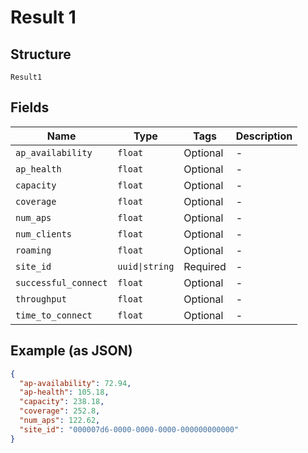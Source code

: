 
# Result 1

## Structure

`Result1`

## Fields

| Name | Type | Tags | Description |
|  --- | --- | --- | --- |
| `ap_availability` | `float` | Optional | - |
| `ap_health` | `float` | Optional | - |
| `capacity` | `float` | Optional | - |
| `coverage` | `float` | Optional | - |
| `num_aps` | `float` | Optional | - |
| `num_clients` | `float` | Optional | - |
| `roaming` | `float` | Optional | - |
| `site_id` | `uuid\|string` | Required | - |
| `successful_connect` | `float` | Optional | - |
| `throughput` | `float` | Optional | - |
| `time_to_connect` | `float` | Optional | - |

## Example (as JSON)

```json
{
  "ap-availability": 72.94,
  "ap-health": 105.18,
  "capacity": 238.18,
  "coverage": 252.8,
  "num_aps": 122.62,
  "site_id": "000007d6-0000-0000-0000-000000000000"
}
```

